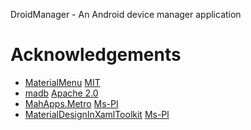 DroidManager - An Android device manager application

# Acknowledgements
- [MaterialMenu](https://github.com/beto-rodriguez/MaterialMenu) [MIT](https://github.com/beto-rodriguez/MaterialMenu/blob/master/LICENSE.txt)
- [madb](https://github.com/quamotion/madb) [Apache 2.0](https://github.com/quamotion/madb/blob/master/LICENSE)
- [MahApps.Metro](https://github.com/MahApps/MahApps.Metro) [Ms-Pl](https://github.com/MahApps/MahApps.Metro/blob/develop/LICENSE)
- [MaterialDesignInXamlToolkit](https://github.com/ButchersBoy/MaterialDesignInXamlToolkit) [Ms-Pl](https://github.com/ButchersBoy/MaterialDesignInXamlToolkit/blob/master/License)